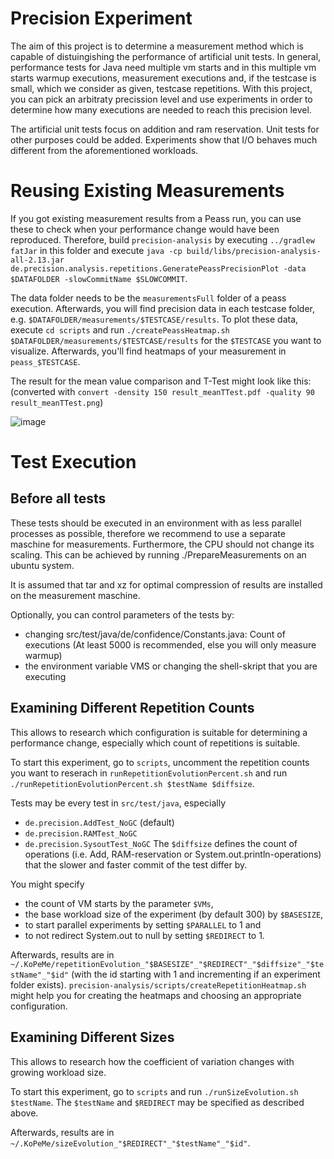 Precision Experiment
===================

The aim of this project is to determine a measurement method which is capable of distuingishing the performance of artificial unit tests. In general, performance tests for Java need multiple vm starts and in this multiple vm starts warmup executions, measurement executions and, if the testcase is small, which we consider as given, testcase repetitions. With this project, you can pick an arbitraty precission level and use experiments in order to determine how many executions are needed to reach this precision level. 

The artificial unit tests focus on addition and ram reservation. Unit tests for other purposes could be added. Experiments show that I/O behaves much different from the aforementioned workloads.

# Reusing Existing Measurements

If you got existing measurement results from a Peass run, you can use these to check when your performance change would have been reproduced. Therefore, build `precision-analysis` by executing `../gradlew fatJar` in this folder and execute `java -cp build/libs/precision-analysis-all-2.13.jar de.precision.analysis.repetitions.GeneratePeassPrecisionPlot -data $DATAFOLDER -slowCommitName $SLOWCOMMIT`. 

The data folder needs to be the `measurementsFull` folder of a peass execution. Afterwards, you will find precision data in each testcase folder, e.g. `$DATAFOLDER/measurements/$TESTCASE/results`. To plot these data, execute `cd scripts` and run `./createPeassHeatmap.sh $DATAFOLDER/measurements/$TESTCASE/results` for the `$TESTCASE` you want to visualize. Afterwards, you'll find heatmaps of your measurement in `peass_$TESTCASE`.

The result for the mean value comparison and T-Test might look like this: (converted with `convert -density 150 result_meanTTest.pdf -quality 90 result_meanTTest.png`)

![image](img/result_meanTTest.png)

# Test Execution

## Before all tests

These tests should be executed in an environment with as less parallel processes as possible, therefore we recommend to use a separate maschine for measurements. Furthermore, the CPU should not change its scaling. This can be achieved by running ./PrepareMeasurements on an ubuntu system.

It is assumed that tar and xz for optimal compression of results are installed on the measurement maschine.

Optionally, you can control parameters of the tests by:
* changing src/test/java/de/confidence/Constants.java: Count of executions (At least 5000 is recommended, else you will only measure warmup)
* the environment variable VMS or changing the shell-skript that you are executing

## Examining Different Repetition Counts

This allows to research which configuration is suitable for determining a performance change, especially which count of repetitions is suitable. 

To start this experiment, go to `scripts`, uncomment the repetition counts you want to reserach in `runRepetitionEvolutionPercent.sh` and run `./runRepetitionEvolutionPercent.sh $testName $diffsize`.

Tests may be every test in `src/test/java`, especially
* `de.precision.AddTest_NoGC` (default)
* `de.precision.RAMTest_NoGC`
* `de.precision.SysoutTest_NoGC`
The `$diffsize` defines the count of operations (i.e. Add, RAM-reservation or System.out.println-operations) that the slower and faster commit of the test differ by. 

You might specify
* the count of VM starts by the parameter `$VMs`,
* the base workload size of the experiment (by default 300) by `$BASESIZE`,
* to start parallel experiments by setting `$PARALLEL` to 1 and
* to not redirect System.out to null by setting `$REDIRECT` to 1.

Afterwards, results are in `~/.KoPeMe/repetitionEvolution_"$BASESIZE"_"$REDIRECT"_"$diffsize"_"$testName"_"$id"` (with the id starting with 1 and incrementing if an experiment folder exists). `precision-analysis/scripts/createRepetitionHeatmap.sh` might help you for creating the heatmaps and choosing an appropriate configuration.

## Examining Different Sizes

This allows to research how the coefficient of variation changes with growing workload size.

To start this experiment, go to `scripts` and run `./runSizeEvolution.sh $testName`. The `$testName` and `$REDIRECT` may be specified as described above.

Afterwards, results are in `~/.KoPeMe/sizeEvolution_"$REDIRECT"_"$testName"_"$id"`.

